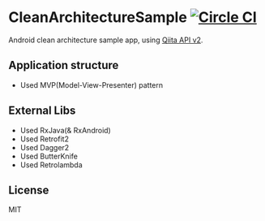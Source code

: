 # CleanArchitectureSample [![Circle CI](https://circleci.com/gh/tyfrontier/CleanArchitectureSample.svg?style=shield&circle-token=4bd2b88b7ecd2f3508fa7eda08d623a162437ea1)](https://circleci.com/gh/tyfrontier/CleanArchitectureSample)

Android clean architecture sample app, using [Qiita API v2](http://qiita.com/api/v2/docs).

## Application structure

- Used MVP(Model-View-Presenter) pattern

## External Libs

- Used RxJava(& RxAndroid)
- Used Retrofit2
- Used Dagger2
- Used ButterKnife
- Used Retrolambda

## License

MIT
